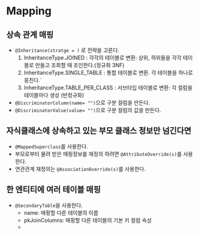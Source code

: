# Mapping

## 상속 관계 매핑
- `@Inheritance(stratge = )` 로 전략을 고른다.
  1. InheritanceType.JOINED : 각각의 테이블로 변환: 상위, 하위들을 각각 테이블로 만들고 조회할 때 조인한다.(정규화 3NF)
  2. InheritanceType.SINGLE_TABLE : 통합 테이블로 변환. 각 테이블을 하나로 뭉친다.`
  3. InheritanceType.TABLE_PER_CLASS : 서브타입 테이블로 변환: 각 컬럼을 테이블마다 생성 (반정규화)
- `@DiscriminatorColumn(name= "")`으로 구분 컬럼을 만든다.
- `@DiscriminatorValue(value= "")`으로 구분 컬럼의 값을 만든다.

## 자식클래스에 상속하고 있는 부모 클래스 정보만 넘긴다면
- `@MappedSuperclass`를 사용한다.
- 부모로부터 물려 받은 매핑정보를 재정의 하려면 `@AttributeOverride(s)`를 사용한다.
- 연관관계 재정의는 `@AssociationOverride(s)`를 사용한다.

## 한 엔티티에 여러 테이블 매핑
- `@SecondaryTable`을 사용한다.
  - name: 매핑할 다른 테이블의 이름
  - pkJoinColumns: 매핑할 다른 테이블의 기본 키 컬럼 속성
  - 